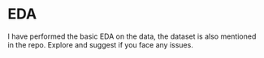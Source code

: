 # EDA

I have performed the basic EDA on the data, the dataset is also mentioned in the repo. Explore and suggest if you face any issues. 
